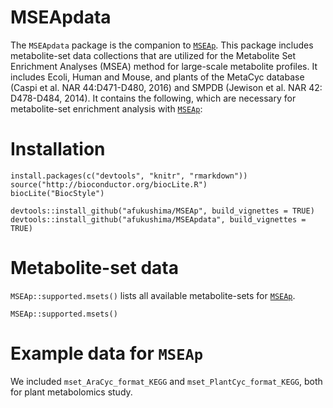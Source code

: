 # MSEApdata
The `MSEApdata` package is the companion to [`MSEAp`](https://github.com/afukushima/MSEAp). This package includes metabolite-set data collections that are utilized for the Metabolite Set Enrichment Analyses (MSEA) method for large-scale metabolite profiles. It includes Ecoli, Human and Mouse, and plants of the MetaCyc database (Caspi et al. NAR 44:D471-D480, 2016) and SMPDB (Jewison et al. NAR 42: D478-D484, 2014). It contains the following, which are necessary for metabolite-set enrichment analysis with [`MSEAp`](https://github.com/afukushima/MSEAp):

# Installation
```{r}
install.packages(c("devtools", "knitr", "rmarkdown"))
source("http://bioconductor.org/biocLite.R")
biocLite("BiocStyle")

devtools::install_github("afukushima/MSEAp", build_vignettes = TRUE)
devtools::install_github("afukushima/MSEApdata", build_vignettes = TRUE)
```

# Metabolite-set data
`MSEAp::supported.msets()` lists all available metabolite-sets for [`MSEAp`](https://github.com/afukushima/MSEAp).

```{r}
MSEAp::supported.msets()
```

# Example data for `MSEAp`
We included `mset_AraCyc_format_KEGG` and `mset_PlantCyc_format_KEGG`, both for plant metabolomics study.
